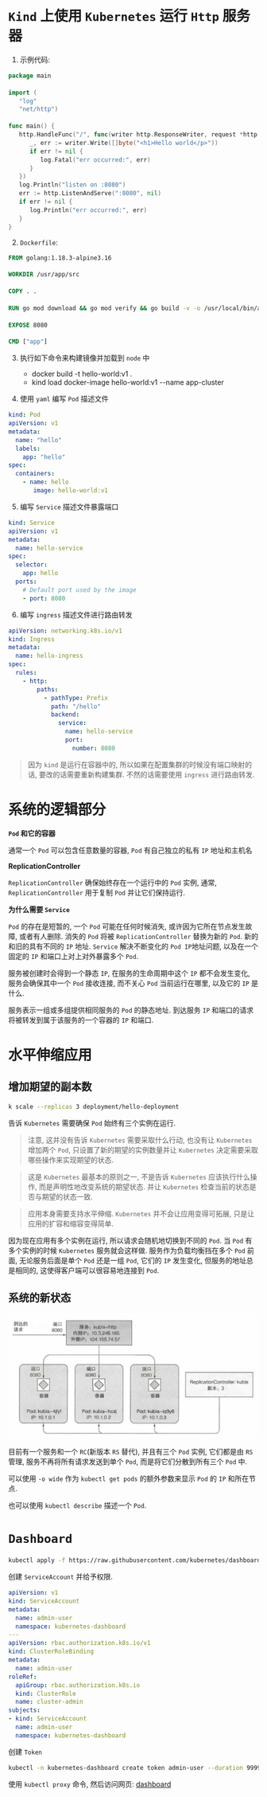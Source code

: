 ```toc
```

# `Kind` 上使用 `Kubernetes` 运行 `Http` 服务器

1. 示例代码:

```go
package main  
  
import (  
   "log"  
   "net/http")  
  
func main() {  
   http.HandleFunc("/", func(writer http.ResponseWriter, request *http.Request) {  
      _, err := writer.Write([]byte("<h1>Hello world</p>"))  
      if err != nil {  
         log.Fatal("err occurred:", err)  
      }  
   })  
   log.Println("listen on :8080")  
   err := http.ListenAndServe(":8080", nil)  
   if err != nil {  
      log.Println("err occurred:", err)  
   }  
}
```

2. `Dockerfile`:

```dockerfile
FROM golang:1.18.3-alpine3.16  
  
WORKDIR /usr/app/src  
  
COPY . .  
  
RUN go mod download && go mod verify && go build -v -o /usr/local/bin/app .  
  
EXPOSE 8080  
  
CMD ["app"]
```

3. 执行如下命令来构建镜像并加载到 `node` 中
	* docker build -t hello-world:v1 .
	* kind load docker-image hello-world:v1 --name app-cluster

4. 使用 `yaml` 编写 `Pod` 描述文件

```yaml
kind: Pod  
apiVersion: v1  
metadata:  
  name: "hello"  
  labels:  
    app: "hello"  
spec:  
  containers:  
    - name: hello  
       image: hello-world:v1  
```

5. 编写 `Service` 描述文件暴露端口

```yaml
kind: Service  
apiVersion: v1  
metadata:  
  name: hello-service  
spec:  
  selector:  
    app: hello  
  ports:  
    # Default port used by the image  
    - port: 8080
```

6. 编写 `ingress` 描述文件进行路由转发

```yaml
apiVersion: networking.k8s.io/v1  
kind: Ingress  
metadata:  
  name: hello-ingress  
spec:  
  rules:  
    - http:  
        paths:  
          - pathType: Prefix  
            path: "/hello"  
            backend:  
              service:  
                name: hello-service  
                port:  
                  number: 8080
```

> 因为 `kind` 是运行在容器中的, 所以如果在配置集群的时候没有端口映射的话, 要改的话需要重新构建集群. 不然的话需要使用 `ingress` 进行路由转发.

# 系统的逻辑部分

**`Pod` 和它的容器**

通常一个 `Pod` 可以包含任意数量的容器, `Pod` 有自己独立的私有 `IP` 地址和主机名

**ReplicationController**

`ReplicationController` 确保始终存在一个运行中的 `Pod` 实例, 通常, `ReplicationController` 用于复制 `Pod` 并让它们保持运行.

**为什么需要 `Service`**

`Pod` 的存在是短暂的, 一个 `Pod` 可能在任何时候消失, 或许因为它所在节点发生故障, 或者有人删除. 消失的 `Pod` 将被 `ReplicationController` 替换为新的 `Pod`. 新的和旧的具有不同的 `IP` 地址. `Service` 解决不断变化的 `Pod IP`地址问题, 以及在一个固定的 `IP` 和端口上对上对外暴露多个 `Pod`.

服务被创建时会得到一个静态 `IP`, 在服务的生命周期中这个 `IP` 都不会发生变化, 服务会确保其中一个 `Pod` 接收连接, 而不关心 `Pod` 当前运行在哪里, 以及它的 `IP` 是什么.

服务表示一组或多组提供相同服务的 `Pod` 的静态地址. 到达服务 `IP` 和端口的请求将被转发到属于该服务的一个容器的 `IP` 和端口.

# 水平伸缩应用

## 增加期望的副本数

```bash
k scale --replicas 3 deployment/hello-deployment
```

告诉 `Kubernetes` 需要确保 `Pod` 始终有三个实例在运行.

> 注意, 这并没有告诉 `Kubernetes` 需要采取什么行动, 也没有让 `Kubernetes` 增加两个 `Pod`, 只设置了新的期望的实例数量并让 `Kubernetes` 决定需要采取哪些操作来实现期望的状态.

> 这是 `Kubernetes` 最基本的原则之一, 不是告诉 `Kubernetes` 应该执行什么操作, 而是声明性地改变系统的期望状态. 并让 `Kubernetes` 检查当前的状态是否与期望的状态一致.

> 应用本身需要支持水平伸缩. `Kubernetes` 并不会让应用变得可拓展, 只是让应用的扩容和缩容变得简单.

因为现在应用有多个实例在运行, 所以请求会随机地切换到不同的 `Pod`. 当 `Pod` 有多个实例的时候 `Kubernetes` 服务就会这样做. 服务作为负载均衡挡在多个 `Pod` 前面, 无论服务后面是单个 `Pod` 还是一组 `Pod`, 它们的 `IP` 发生变化, 但服务的地址总是相同的, 这使得客户端可以很容易地连接到 `Pod`.

## 系统的新状态

![](assert/Pasted%20image%2020220630152231.png)

目前有一个服务和一个 `RC`(新版本 `RS` 替代), 并且有三个 `Pod` 实例, 它们都是由 `RS` 管理, 服务不再将所有请求发送到单个 `Pod`, 而是将它们分散到所有三个 `Pod` 中.

可以使用 `-o wide` 作为 `kubectl get pods` 的额外参数来显示 `Pod` 的 `IP` 和所在节点.

也可以使用 `kubectl describe` 描述一个 `Pod`.

# `Dashboard`

```bash
kubectl apply -f https://raw.githubusercontent.com/kubernetes/dashboard/v2.5.0/aio/deploy/recommended.yaml
```

创建 `ServiceAccount` 并给予权限.

```yaml
apiVersion: v1
kind: ServiceAccount
metadata:
  name: admin-user
  namespace: kubernetes-dashboard
---
apiVersion: rbac.authorization.k8s.io/v1
kind: ClusterRoleBinding
metadata:
  name: admin-user
roleRef:
  apiGroup: rbac.authorization.k8s.io
  kind: ClusterRole
  name: cluster-admin
subjects:
- kind: ServiceAccount
  name: admin-user
  namespace: kubernetes-dashboard
```

创建 `Token`

```bash
kubectl -n kubernetes-dashboard create token admin-user --duration 9999h
```

使用 `kubectl proxy` 命令, 然后访问网页: [dashboard](http://localhost:8001/api/v1/namespaces/kubernetes-dashboard/services/https:kubernetes-dashboard:/proxy/)
